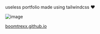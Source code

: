 useless portfolio made using tailwindcss ♥

![image](https://i.imgur.com/KU3oLFj.png)


<a href="https://boomtrexx.github.io" >boomtrexx.github.io</a>
